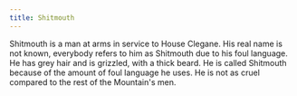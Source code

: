 ```yaml
---
title: Shitmouth
---
```


Shitmouth is a man at arms in service to House Clegane. His real name is not known, everybody refers to him as Shitmouth due to his foul language. He has grey hair and is grizzled, with a thick beard. He is called Shitmouth because of the amount of foul language he uses. He is not as cruel compared to the rest of the Mountain's men. 


